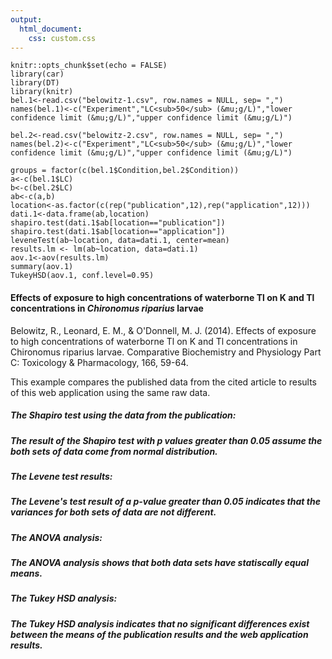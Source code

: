 ```yaml
---
output: 
  html_document: 
    css: custom.css
---
```




```{r setup, include=TRUE, tidy=TRUE, echo=FALSE}
knitr::opts_chunk$set(echo = FALSE)
library(car)
library(DT)
library(knitr)
bel.1<-read.csv("belowitz-1.csv", row.names = NULL, sep= ",")
names(bel.1)<-c("Experiment","LC<sub>50</sub> (&mu;g/L)","lower confidence limit (&mu;g/L)","upper confidence limit (&mu;g/L)")

bel.2<-read.csv("belowitz-2.csv", row.names = NULL, sep= ",")
names(bel.2)<-c("Experiment","LC<sub>50</sub> (&mu;g/L)","lower confidence limit (&mu;g/L)","upper confidence limit (&mu;g/L)")

groups = factor(c(bel.1$Condition,bel.2$Condition))
a<-c(bel.1$LC)
b<-c(bel.2$LC)
ab<-c(a,b)
location<-as.factor(c(rep("publication",12),rep("application",12)))
dati.1<-data.frame(ab,location)
shapiro.test(dati.1$ab[location=="publication"])
shapiro.test(dati.1$ab[location=="application"])
leveneTest(ab~location, data=dati.1, center=mean)
results.lm <- lm(ab~location, data=dati.1)
aov.1<-aov(results.lm)
summary(aov.1)
TukeyHSD(aov.1, conf.level=0.95)
```

#### Effects of exposure to high concentrations of waterborne Tl on K and Tl concentrations in <i>Chironomus riparius</i> larvae

Belowitz, R., Leonard, E. M., & O'Donnell, M. J. (2014). Effects of exposure to high concentrations of waterborne Tl on K and Tl concentrations in Chironomus riparius larvae. Comparative Biochemistry and Physiology Part C: Toxicology & Pharmacology, 166, 59-64.

This example compares the published data from the cited article to results of this web application using the same raw data. 

##### The Shapiro test using the data from the publication:

##### The result of the Shapiro test with p values greater than 0.05 assume the both sets of data come from normal distribution.

##### The Levene test results:

##### The Levene's test result of a p-value greater than 0.05 indicates that the variances for both sets of data are not different.

##### The ANOVA analysis:

##### The ANOVA analysis shows that both data sets have statiscally equal means.

##### The Tukey HSD analysis:

##### The Tukey HSD analysis indicates that no significant differences exist between the means of the publication results and the web application  results. 


